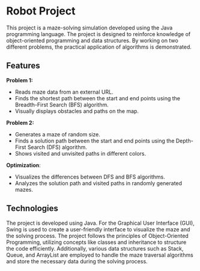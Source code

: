 #  Robot Project

This project is a maze-solving simulation developed using the Java programming language. The project is designed to reinforce knowledge of object-oriented programming and data structures. By working on two different problems, the practical application of algorithms is demonstrated.

##  Features

  **Problem 1:**  
  - Reads maze data from an external URL.
  - Finds the shortest path between the start and end points using the Breadth-First Search (BFS) algorithm.
  - Visually displays obstacles and paths on the map.

  **Problem 2:**  
  - Generates a maze of random size.
  - Finds a solution path between the start and end points using the Depth-First Search (DFS) algorithm.
  - Shows visited and unvisited paths in different colors.

  **Optimization**:  
  - Visualizes the differences between DFS and BFS algorithms.
  - Analyzes the solution path and visited paths in randomly generated mazes.

## Technologies 

The project is developed using Java. For the Graphical User Interface (GUI), Swing is used to create a user-friendly interface to visualize the maze and the solving process. The project follows the principles of Object-Oriented Programming, utilizing concepts like classes and inheritance to structure the code efficiently. Additionally, various data structures such as Stack, Queue, and ArrayList are employed to handle the maze traversal algorithms and store the necessary data during the solving process.

